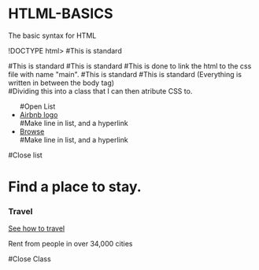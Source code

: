 # HTLML-BASICS
The basic syntax for HTML

!DOCTYPE html>                                          #This is standard
<html>                                                  #This is standard
  <head>                                                #This is standard 
    <link rel="stylesheet" href="main.css">             #This is done to link the html to the css file with name "main".
  </head>                                               #This is standard 
  
  <body>                                                #This is standard (Everything is written in between the body tag)
    <div class="nav">                                   #Dividing this into a class that I can then atribute CSS to.
      <ul>                                              #Open List
        <li><a href="#">Airbnb logo</a></li>            #Make line in list, and a hyperlink
        <li><a href="#">Browse</a></li>                 #Make line in list, and a hyperlink
      </ul>                                             #Close list
      <h1>Find a place to stay.</h1>                    
      <h3>Travel</h3>
			<p><a href="#">See how to travel</a></p>
      <p>Rent from people in over 34,000 cities</p>
    </div>                                              #Close Class
  </body>
</html>
